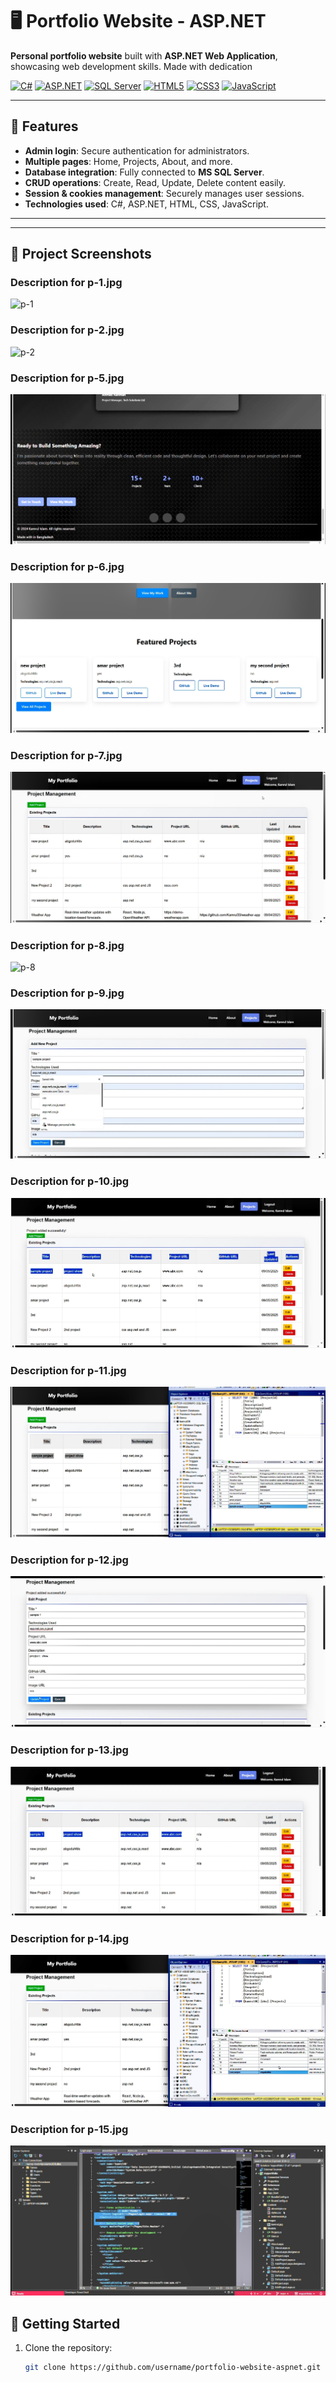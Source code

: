 # 🖥️ Portfolio Website - ASP.NET

**Personal portfolio website** built with **ASP.NET Web Application**, showcasing web development skills. Made with dedication

[![C#](https://img.shields.io/badge/C%23-239120?style=for-the-badge&logo=c-sharp&logoColor=white)](https://docs.microsoft.com/en-us/dotnet/csharp/) 
[![ASP.NET](https://img.shields.io/badge/ASP.NET-512BD4?style=for-the-badge&logo=asp.net&logoColor=white)](https://dotnet.microsoft.com/apps/aspnet)
[![SQL Server](https://img.shields.io/badge/MS_SQL-0078D7?style=for-the-badge&logo=microsoft-sql-server&logoColor=white)](https://www.microsoft.com/en-us/sql-server)
[![HTML5](https://img.shields.io/badge/HTML5-E34F26?style=for-the-badge&logo=html5&logoColor=white)](https://developer.mozilla.org/en-US/docs/Web/HTML)
[![CSS3](https://img.shields.io/badge/CSS3-1572B6?style=for-the-badge&logo=css3&logoColor=white)](https://developer.mozilla.org/en-US/docs/Web/CSS)
[![JavaScript](https://img.shields.io/badge/JavaScript-F7DF1E?style=for-the-badge&logo=javascript&logoColor=black)](https://developer.mozilla.org/en-US/docs/Web/JavaScript)

---

## 🌟 Features

- **Admin login**: Secure authentication for administrators.  
- **Multiple pages**: Home, Projects, About, and more.  
- **Database integration**: Fully connected to **MS SQL Server**.  
- **CRUD operations**: Create, Read, Update, Delete content easily.  
- **Session & cookies management**: Securely manages user sessions.  
- **Technologies used**: C#, ASP.NET, HTML, CSS, JavaScript.

---
---

## 📸 Project Screenshots

### Description for p-1.jpg
![p-1](./images/p-1.jpg)

### Description for p-2.jpg
![p-2](./images/p-2.jpg)



### Description for p-5.jpg
![p-5](./images/p-5.jpg)

### Description for p-6.jpg
![p-6](./images/p-6.jpg)

### Description for p-7.jpg
![p-7](./images/p-7.jpg)

### Description for p-8.jpg
![p-8](./images/p-8.jpg)

### Description for p-9.jpg
![p-9](./images/p-9.jpg)

### Description for p-10.jpg
![p-10](./images/p-10.jpg)

### Description for p-11.jpg
![p-11](./images/p-11.jpg)

### Description for p-12.jpg
![p-12](./images/p-12.jpg)

### Description for p-13.jpg
![p-13](./images/p-13.jpg)

### Description for p-14.jpg
![p-14](./images/p-14.jpg)

### Description for p-15.jpg
![p-15](./images/p-15.jpg)

## 🚀 Getting Started

1. Clone the repository:
   ```bash
   git clone https://github.com/username/portfolio-website-aspnet.git
